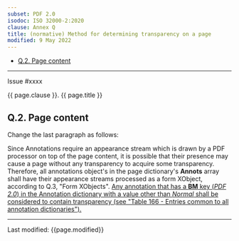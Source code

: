 ```yaml
---
subset: PDF 2.0
isodoc: ISO 32000-2:2020
clause: Annex Q
title: (normative) Method for determining transparency on a page
modified: 9 May 2022
---
```


<ul class="noprint">
   <li><a href="#HQ.2">Q.2. Page content</a>
   </li>
</ul>
<hr>

<link rel="stylesheet" href="../assets/iso-style.css">
<div class="isostyle">
<div class="fixedpopup" id="issuelink">
    Issue #xxxx
</div>

<p class="fake-h1">{{ page.clause }}. {{ page.title }}</p>

<h2 id="HQ.2">Q.2. Page content</h2>

<p class="location">Change the last paragraph as follows:</p>

<p>
Since Annotations require an appearance stream which is drawn by a PDF processor on top of the page content, it is possible
that their presence may cause a page without any transparency to acquire some transparency. Therefore, all annotations object's
in the page dictionary's <b>Annots</b> array shall have their appearance streams processed as a form XObject, according to Q.3, "Form XObjects".
<ins onMouseEnter="mouseEnter(this)" data-issue="51" data-iso="approved">Any annotation that has a <b>BM</b> key (<i>PDF 2.0</i>) in the Annotation dictionary with a value other than <i>Normal</i>
shall be considered to contain transparency (see "Table 166 - Entries common to all annotation dictionaries").</ins>
</p>

</div>

<hr>
<p class="footnote">Last modified: {{page.modified}}</p>
